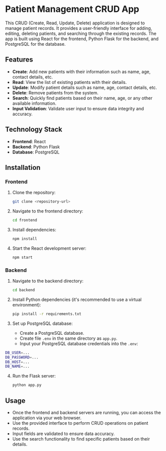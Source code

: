 # Patient Management CRUD App

This CRUD (Create, Read, Update, Delete) application is designed to manage patient records. It provides a user-friendly interface for adding, editing, deleting patients, and searching through the existing records. The app is built using React for the frontend, Python Flask for the backend, and PostgreSQL for the database.

## Features

- **Create**: Add new patients with their information such as name, age, contact details, etc.
- **Read**: View the list of existing patients with their details.
- **Update**: Modify patient details such as name, age, contact details, etc.
- **Delete**: Remove patients from the system.
- **Search**: Quickly find patients based on their name, age, or any other available information.
- **Input Validation**: Validate user input to ensure data integrity and accuracy.

## Technology Stack

- **Frontend**: React
- **Backend**: Python Flask
- **Database**: PostgreSQL

## Installation

### Frontend

1. Clone the repository:

   ```bash
   git clone <repository-url>
   ```

2. Navigate to the frontend directory:

   ```bash
   cd frontend
   ```

3. Install dependencies:

   ```bash
   npm install
   ```

4. Start the React development server:

   ```bash
   npm start
   ```

### Backend

1. Navigate to the backend directory:

   ```bash
   cd backend
   ```

2. Install Python dependencies (it's recommended to use a virtual environment):

   ```bash
   pip install -r requirements.txt
   ```

3. Set up PostgreSQL database:
   
   - Create a PostgreSQL database.
   - Create file `.env` in the same directory as `app.py`.
   - Input your PostgreSQL database credentials into the `.env`:

```bash
DB_USER=...
DB_PASSWORD=...
DB_HOST=...
DB_NAME=...
```
4. Run the Flask server:

   ```bash
   python app.py
   ```

## Usage

- Once the frontend and backend servers are running, you can access the application via your web browser.
- Use the provided interface to perform CRUD operations on patient records.
- Input fields are validated to ensure data accuracy.
- Use the search functionality to find specific patients based on their details.